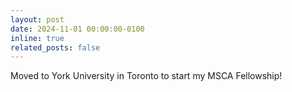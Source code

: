 ```yaml
---
layout: post
date: 2024-11-01 00:00:00-0100
inline: true
related_posts: false
---
```


Moved to York University in Toronto to start my MSCA Fellowship!
